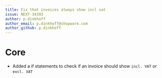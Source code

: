 ```yaml
---
title: Fix that invoices always show incl vat
issue: NEXT-34393
author: p.dinkhoff
author_email: p.dinkhoff@shopware.com
author_github: p.dinkhoff
---
```

# Core
* Added a if statements to check if an invoice should show `incl. VAT` or `excl. VAT`
